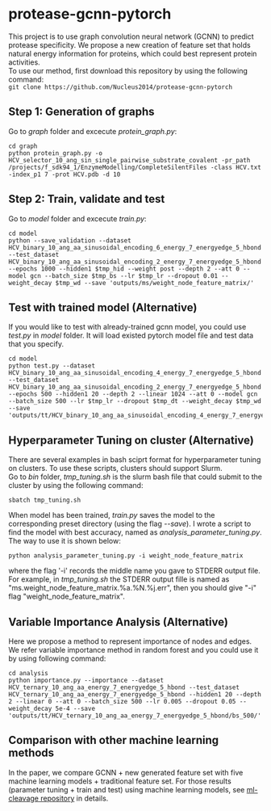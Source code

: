 # protease-gcnn-pytorch  
This project is to use graph convolution neural network (GCNN) to predict protease specificity. We propose a new creation of feature set that holds natural energy information for proteins, which could best represent protein activities.  
To use our method, first download this repository by using the following command:  
```git clone https://github.com/Nucleus2014/protease-gcnn-pytorch```  
## Step 1: Generation of graphs  
Go to *graph* folder and excecute *protein_graph.py*:  
```
cd graph  
python protein_graph.py -o HCV_selector_10_ang_sin_single_pairwise_substrate_covalent -pr_path /projects/f_sdk94_1/EnzymeModelling/CompleteSilentFiles -class HCV.txt -index_p1 7 -prot HCV.pdb -d 10  
```
## Step 2: Train, validate and test
Go to *model* folder and excecute *train.py*:
```
cd model  
python --save_validation --dataset HCV_binary_10_ang_aa_sinusoidal_encoding_6_energy_7_energyedge_5_hbond --test_dataset HCV_binary_10_ang_aa_sinusoidal_encoding_2_energy_7_energyedge_5_hbond --epochs 1000 --hidden1 $tmp_hid --weight post --depth 2 --att 0 --model gcn --batch_size $tmp_bs --lr $tmp_lr --dropout 0.01 --weight_decay $tmp_wd --save 'outputs/ms/weight_node_feature_matrix/'  
```
## Test with trained model (Alternative)
If you would like to test with already-trained gcnn model, you could use *test.py* in *model* folder. It will load existed pytorch model file and test data that you specify.  
```
cd model
python test.py --dataset HCV_binary_10_ang_aa_sinusoidal_encoding_4_energy_7_energyedge_5_hbond --test_dataset HCV_binary_10_ang_aa_sinusoidal_encoding_2_energy_7_energyedge_5_hbond --epochs 500 --hidden1 20 --depth 2 --linear 1024 --att 0 --model gcn --batch_size 500 --lr $tmp_lr --dropout $tmp_dt --weight_decay $tmp_wd --save 'outputs/tt/HCV_binary_10_ang_aa_sinusoidal_encoding_4_energy_7_energyedge_5_hbond/bs_500/'  
```
## Hyperparameter Tuning on cluster (Alternative)
There are several examples in bash sciprt format for hyperparameter tuning on clusters. To use these scripts, clusters should support Slurm.  
Go to *bin* folder, *tmp_tuning.sh* is the slurm bash file that could submit to the cluster by using the following command:  
```
sbatch tmp_tuning.sh
```
When model has been trained, *train.py* saves the model to the corresponding preset directory (using the flag *--save*). 
I wrote a script to find the model with best accuracy, named as *analysis_parameter_tuning.py*. The way to use it is shown below:  
```
python analysis_parameter_tuning.py -i weight_node_feature_matrix  
```
where the flag '-i' records the middle name you gave to STDERR output file. For example, in *tmp_tuning.sh* the STDERR output fille is named as "ms.weight_node_feature_matrix.%a.%N.%j.err", then you should give "-i" flag "weight_node_feature_matrix".  

## Variable Importance Analysis (Alternative)
Here we propose a method to represent importance of nodes and edges. We refer variable importance method in random forest and you could use it by using following command:  
```
cd analysis
python importance.py --importance --dataset HCV_ternary_10_ang_aa_energy_7_energyedge_5_hbond --test_dataset HCV_ternary_10_ang_aa_energy_7_energyedge_5_hbond --hidden1 20 --depth 2 --linear 0 --att 0 --batch_size 500 --lr 0.005 --dropout 0.05 --weight_decay 5e-4 --save 'outputs/tt/HCV_ternary_10_ang_aa_energy_7_energyedge_5_hbond/bs_500/'  
```
## Comparison with other machine learning methods
In the paper, we compare GCNN + new generated feature set with five machine learning models + traditional feature set. For those results (parameter tuning + train and test) using machine learning models, see [ml-cleavage repository](https://github.com/Nucleus2014/ml-cleavage) in details. 
